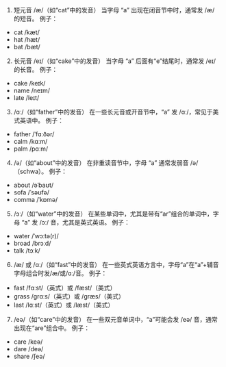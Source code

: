 1. 短元音 /æ/（如“cat”中的发音）
  当字母 “a” 出现在闭音节中时，通常发 /æ/ 的短音。
  例子：
 * cat /kæt/
 * hat /hæt/
 * bat /bæt/

2. 长元音 /eɪ/（如“cake”中的发音）
  当字母 “a” 后面有“e”结尾时，通常发 /eɪ/ 的长音。
  例子：
 * cake /keɪk/
 * name /neɪm/
 * late /leɪt/

3. /ɑː/（如“father”中的发音）
  在一些长元音或开音节中，“a” 发 /ɑː/，常见于美式英语中。
  例子：
  * father /ˈfɑːðər/
  * calm /kɑːm/
  * palm /pɑːm/

4. /ə/（如“about”中的发音）
  在非重读音节中，字母 “a” 通常发弱音 /ə/（schwa）。
  例子：
  * about /əˈbaʊt/
  * sofa /ˈsəʊfə/
  * comma /ˈkɒmə/

5. /ɔː/（如“water”中的发音）
  在某些单词中，尤其是带有“ar”组合的单词中，字母 “a” 发 /ɔː/ 音，尤其是英式英语。
  例子：
  * water /ˈwɔːtə(r)/
  * broad /brɔːd/
  * talk /tɔːk/

6. /æ/ 或 /ɑː/（如“fast”中的发音）
  在一些英式英语方言中，字母“a”在“a”+辅音字母组合时发/æ/或/ɑː/音。
  例子：
  * fast /fɑːst/（英式）或 /fæst/（美式）
  * grass /ɡrɑːs/（英式）或 /ɡræs/（美式）
  * last /lɑːst/（英式）或 /læst/（美式）

7. /eə/（如“care”中的发音）
  在一些双元音单词中，“a”可能会发 /eə/ 音，通常出现在“are”组合中。
  例子：
  * care /keə/
  * dare /deə/
  * share /ʃeə/

